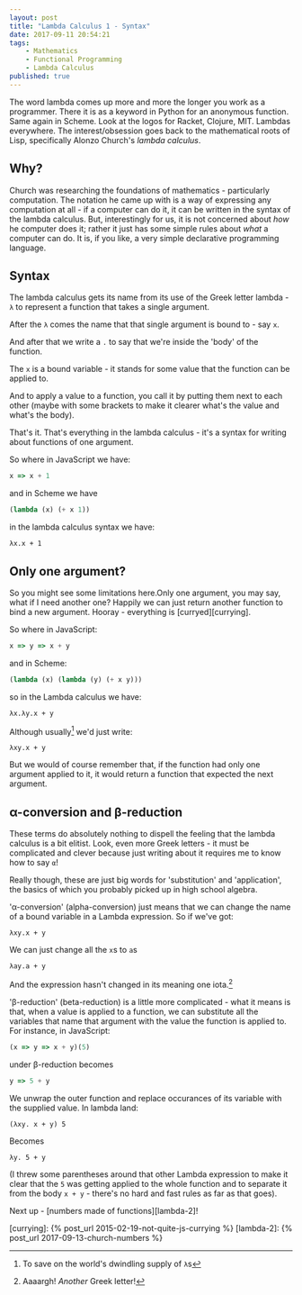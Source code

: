 ```yaml
---
layout: post
title: "Lambda Calculus 1 - Syntax"
date: 2017-09-11 20:54:21
tags:
    - Mathematics
    - Functional Programming
    - Lambda Calculus
published: true
---
```


The word lambda comes up more and more the longer you work as a
programmer. There it is as a keyword in Python for an anonymous function. Same
again in Scheme. Look at the logos for Racket, Clojure, MIT. Lambdas
everywhere. The interest/obsession goes back to the mathematical roots of Lisp,
specifically Alonzo Church's _lambda calculus_.


## Why?

Church was researching the foundations of mathematics - particularly
computation. The notation he came up with is a way of expressing any computation
at all - if a computer can do it, it can be written in the syntax of the lambda
    calculus. But, interestingly for us, it is not concerned about _how_ he computer
does it; rather it just has some simple rules about _what_ a computer can
do. It is, if you like, a very simple declarative programming language.

## Syntax

The lambda calculus gets its name from its use of the Greek letter lambda -
`λ` to represent a function that takes a single argument.

After the `λ` comes the name that that single argument is bound to - say `x`.

And after that we write a `.` to say that we're inside the 'body' of the function.

The `x` is a bound variable - it stands for some value that the function can be
applied to.

And to apply a value to a function, you call it by putting them next to each
other (maybe with some brackets to make it clearer what's the value and what's
the body).

That's it. That's everything in the lambda calculus - it's a syntax for writing
about functions of one argument.

So where in JavaScript we have:

```javascript
x => x + 1
```

and in Scheme we have

```scheme
(lambda (x) (+ x 1))
```

in the lambda calculus syntax we have:

```
λx.x + 1
```

## Only one argument?

So you might see some limitations here.Only one argument, you may say, what
if I need another one? Happily we can just return another function to bind a new
argument. Hooray - everything is [curryed][currying].

So where in JavaScript:

```javascript
x => y => x + y
```

and in Scheme:

```scheme
(lambda (x) (lambda (y) (+ x y)))
```

so in the Lambda calculus we have:

```
λx.λy.x + y
```

Although usually[^1] we'd just write:

```
λxy.x + y
```

But we would of course remember that, if the function had only one argument
applied to it, it would return a function that expected the next argument.

## α-conversion and β-reduction

These terms do absolutely nothing to dispell the feeling that the lambda
calculus is a bit elitist. Look, even more Greek letters - it must be
complicated and clever because just writing about it requires me to know how to
say `α`!

Really though, these are just big words for 'substitution' and 'application',
the basics of which you probably picked up in high school algebra.

'α-conversion' (alpha-conversion) just means that we can change the name of a
bound variable in a Lambda expression. So if we've got:

```
λxy.x + y
```

We can just change all the `x`s to `a`s

```
λay.a + y
```

And the expression hasn't changed in its meaning one iota.[^2]

'β-reduction' (beta-reduction) is a little more complicated - what it means is
that, when a value is applied to a function, we can substitute all the variables
that name that argument with the value the function is applied to. For instance,
in JavaScript:

```javascript
(x => y => x + y)(5)
```

under β-reduction becomes

```javascript
y => 5 + y
```

We unwrap the outer function and replace occurances of its variable with the
supplied value. In lambda land:

```
(λxy. x + y) 5
```

Becomes

```
λy. 5 + y
```

(I threw some parentheses around that other Lambda expression to make it clear
that the `5` was getting applied to the whole function and to separate it from
the body `x + y` - there's no hard and fast rules as far as that goes).

Next up - [numbers made of functions][lambda-2]!


[^1]: To save on the world's dwindling supply of `λ`s
[^2]: Aaaargh! _Another_ Greek letter!

[currying]: {% post_url 2015-02-19-not-quite-js-currying %}
[lambda-2]: {% post_url 2017-09-13-church-numbers %}
